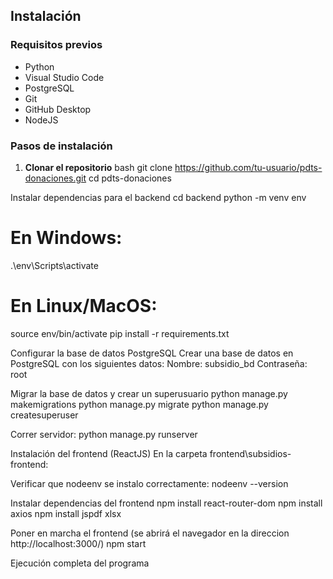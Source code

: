 ## Instalación

### Requisitos previos

- Python
- Visual Studio Code
- PostgreSQL
- Git
- GitHub Desktop
- NodeJS

### Pasos de instalación

1. **Clonar el repositorio**
bash
git clone https://github.com/tu-usuario/pdts-donaciones.git
cd pdts-donaciones

Instalar dependencias para el backend
cd backend
python -m venv env
# En Windows:
.\env\Scripts\activate
# En Linux/MacOS:
source env/bin/activate
pip install -r requirements.txt

Configurar la base de datos PostgreSQL
Crear una base de datos en PostgreSQL con los siguientes datos:
Nombre: subsidio_bd
Contraseña: root

Migrar la base de datos y crear un superusuario
python manage.py makemigrations
python manage.py migrate
python manage.py createsuperuser

Correr servidor:
  python manage.py runserver

Instalación del frontend (ReactJS)
En la carpeta frontend\subsidios-frontend:

Verificar que nodeenv se instalo correctamente:
  nodeenv --version

Instalar dependencias del frontend
npm install react-router-dom
npm install axios
npm install jspdf xlsx

Poner en marcha el frontend (se abrirá el navegador en la direccion http://localhost:3000/)
npm start

Ejecución completa del programa
